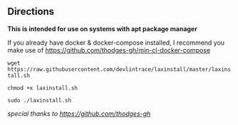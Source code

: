## Directions

**This is intended for use on systems with apt package manager**

If you already have docker & docker-compose installed, I recommend you make use of https://github.com/thodges-gh/min-cl-docker-compose

`wget https://raw.githubusercontent.com/devlintrace/laxinstall/master/laxinstall.sh`

`chmod +x laxinstall.sh`

`sudo ./laxinstall.sh`

*special thanks to https://github.com/thodges-gh*
